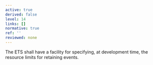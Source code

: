```yaml
---
active: true
derived: false
level: 14
links: []
normative: true
ref: ''
reviewed: none
---
```


The ETS shall have a facility for specifying, at development time, the resource limits for retaining events.

